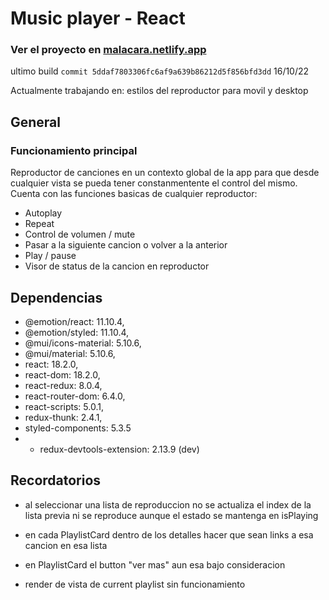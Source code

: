 # Music player - React

### Ver el proyecto en [malacara.netlify.app](https://malacara.netlify.app/)

ultimo build `commit 5ddaf7803306fc6af9a639b86212d5f856bfd3dd` 16/10/22

Actualmente trabajando en: estilos del reproductor para movil y desktop

## General

### Funcionamiento principal

Reproductor de canciones en un contexto global de la app para que desde cualquier vista se pueda tener constanmentente el control del mismo. Cuenta con las funciones basicas de cualquier reproductor:

- Autoplay
- Repeat
- Control de volumen / mute
- Pasar a la siguiente cancion o volver a la anterior
- Play / pause
- Visor de status de la cancion en reproductor

## Dependencias

- @emotion/react: 11.10.4,
- @emotion/styled: 11.10.4,
- @mui/icons-material: 5.10.6,
- @mui/material: 5.10.6,
- react: 18.2.0,
- react-dom: 18.2.0,
- react-redux: 8.0.4,
- react-router-dom: 6.4.0,
- react-scripts: 5.0.1,
- redux-thunk: 2.4.1,
- styled-components: 5.3.5
- - redux-devtools-extension: 2.13.9 (dev)

## Recordatorios

- al seleccionar una lista de reproduccion no se actualiza el index de la lista previa ni se reproduce aunque el estado se mantenga en isPlaying
- en cada PlaylistCard dentro de los detalles hacer que sean links a esa cancion en esa lista
- en PlaylistCard el button "ver mas" aun esa bajo consideracion

- render de vista de current playlist sin funcionamiento
